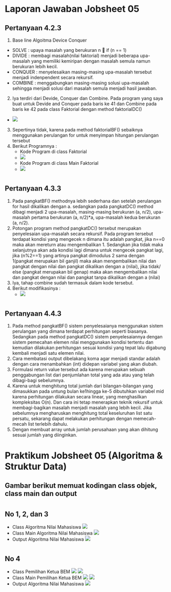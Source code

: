 # Laporan Jawaban Jobsheet 05
## Pertanyaan 4.2.3
1.	Base line Algoitma Device Conquer 
-	SOLVE : upaya masalah yang berukuran n  if (n == 1)
-	DIVIDE : membagi masalah(nilai faktorial) menjadi beberapa upa-masalah yang memiliki kemiripan dengan masalah semula namun berukuran lebih kecil.
-	CONQUER : menyelesaikan masing-masing upa-masalah tersebut menjadi indenpendent secara rekursif.
-	COMBINE : menggabungkan masing-masing solusi upa-masalah sehingga menjadi solusi dari masalah semula menjadi hasil jawaban.
2.	Iya terdiri dari Devide, Conquer dan Combine. Pada program yang saya buat untuk Devide and Conquer pada baris ke 41 dan Combine pada baris ke 42 pada class Faktorial dengan method faktorialDC()
* <img src="./ss/423.2.png">
3.	Sepertinya tidak, karena pada method faktorialBF() sebaiknya menggunakan perulangan for untuk menyimpan hitungan perulangan tersebut 
4.	Berikut Programnya :
    * Kode Program di class Faktorial
    * <img src="./ss/423.41.png">
    * Kode Program di class Main Faktorial
    * <img src="./ss/423.42.png">
#
## Pertanyaan 4.3.3
1.	Pada pangkatBF() methodnya lebih sederhana dan setelah perulangan for hasil dikalikan dengan a. sedangkan pada pangkatDC() method dibagi menjadi 2 upa-masalah, masing-masing berukuran (a, n/2), upa-masalah pertama berukuran (a, n/2)*a, upa-masalah kedua berukuran (a, n/2).
2.	Potongan program method pangkatDC() tersebut merupakan penyelesaian upa-masalah secara rekursif. Pada program tersebut terdapat kondisi yang mengecek n dimana itu adalah pangkat, jika n==0 maka akan mereturn atau mengembalikan 1. Sedangkan jika tidak maka selanjutnya akan ada kondisi lagi dimana untuk mengecek pangkat lagi, jika (n%2==1) yang artinya pangkat dimodulus 2 sama dengan 1(pangkat merupakan bil ganjil) maka akan mengembalikan nilai dan pangkat dengan nilai dan pangkat dikalikan dengan a (nilai), jika tidak/ else (pangkat merupakan bil genap) maka akan mengembalikan nilai dan pangkat dengan nilai dan pangkat tanpa dikalikan dengan a (nilai)
3.	Iya, tahap combine sudah termasuk dalam kode tersebut. 
4.	Berikut modifikasinya : 
    * <img src="./ss/433.4.png">
#
## Pertanyaan 4.4.3
1.	Pada method pangkatBF() sistem penyelesaianya menggunakan sistem perulangan yang dimana terdapat perhitungan seperti biasanya. Sedangkan pada method pangkatDC() sistem penyelesaiannya dengan sistem pemecahan elemen nilai menggunakan kondisi tertentu dan kemudian dilakukan perhitungan sesuai kondisi yang tepat lalu digabung kembali menjadi satu elemen nilai.
2.	Cara membatasi output dibelakang koma agar menjadi standar adalah dengan cara menambahkan (int) didepan variabel yang akan diubah.
3.	Formulasi return value tersebut ada karena merupakan sebuah penggabungan list dari penjumlahan total yang ada atau yang telah dibagi-bagi sebelumnya.
4.	Karena untuk menghitung total jumlah dari bilangan-bilangan yang dimasukkan pada untung bulan ke1hingga ke-5 dibutuhkan variabel mid karena perhitungan dilakukan secara linear, yang menghasilkan kompleksitas O(n). Dan cara ini tetap menerapkan teknik rekursif untuk membagi-bagikan masalah menjadi masalah yang lebih kecil. Jika sebelumnya mengharuskan menghitung total keseluruhan list satu persatu, sekarang dapat melakukan perhitungan dengan memecah-mecah list terlebih dahulu.
5.	Dengan membuat array untuk jumlah perusahaan yang akan dihitung sesuai jumlah yang diinginkan.
#
# Praktikum Jobsheet 05 (Algoritma & Struktur Data)
## Gambar berikut memuat kodingan class objek, class main dan output
#
## No 1, 2, dan 3
* Class Algoritma Nilai Mahasiswa 
    <img src="./ss/No123Mhs.png">
* Class Main Algoritma Nilai Mahasiswa 
    <img src="./ss/No123Mhsmain.png">
* Output Algoritma Nilai Mahasiswa 
    <img src="./ss/Output123.png">
#
## No 4
* Class Pemilihan Ketua BEM
    <img src="./ss/No4Pem1.png">
    <img src="./ss/No4Pem2.png">
* Class Main Pemilihan Ketua BEM 
    <img src="./ss/No4Pemmain1.png">
    <img src="./ss/No4Pemmain2.png">
* Output Algoritma Nilai Mahasiswa 
    <img src="./ss/Output4.png">
#